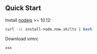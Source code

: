 ## Quick Start

Install [nodejs](https://nodejs.org/en/download/) >= 10.12:

```sh
curl -sL install-node.now.sh/lts | bash
```

Download vimrc
```sh
xxx
```


